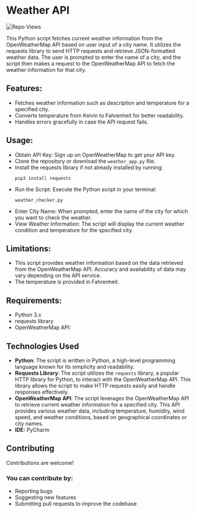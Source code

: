 # Weather API
  <div align="left">
	
![Repo Views](https://visitor-badge.laobi.icu/badge?page_id=SpencerVJones/Weather-API)
</div>
This Python script fetches current weather information from the OpenWeatherMap API based on user input of a city name. It utilizes the requests library to send HTTP requests and retrieve JSON-formatted weather data. The user is prompted to enter the name of a city, and the script then makes a request to the OpenWeatherMap API to fetch the weather information for that city.


## Features:
- Fetches weather information such as description and temperature for a specified city.
- Converts temperature from Kelvin to Fahrenheit for better readability.
- Handles errors gracefully in case the API request fails.


## Usage:
- Obtain API Key: Sign up on OpenWeatherMap to get your API key.
- Clone the repository or download the `weather_app.py` file.
- Install the requests library if not already installed by running:
  ```
  pip3 install requests
  ```
- Run the Script: Execute the Python script in your terminal:
  ```
  weather_checker.py
  ```
- Enter City Name: When prompted, enter the name of the city for which you want to check the weather.
- View Weather Information: The script will display the current weather condition and temperature for the specified city.


## Limitations:
- This script provides weather information based on the data retrieved from the OpenWeatherMap API. Accuracy and availability of data may vary depending on the API service.
- The temperature is provided in Fahrenheit.


## Requirements:
- Python 3.x
- requests library
- OpenWeatherMap API:

## Technologies Used
- **Python**: The script is written in Python, a high-level programming language known for its simplicity and readability.
- **Requests Library**: The script utilizes the `requests` library, a popular HTTP library for Python, to interact with the OpenWeatherMap API. This library allows the script to make HTTP requests easily and handle responses effectively.
- **OpenWeatherMap API**: The script leverages the OpenWeatherMap API to retrieve current weather information for a specified city. This API provides various weather data, including temperature, humidity, wind speed, and weather conditions, based on geographical coordinates or city names.
- **IDE:** PyCharm

## Contributing
Contributions are welcome! 

### You can contribute by:
-  Reporting bugs
-  Suggesting new features
-  Submitting pull requests to improve the codebase
